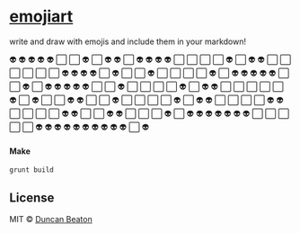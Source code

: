 # [emojiart](http://dunckr.github.io/emojiart)

write and draw with emojis and include them in your markdown!

:alien:     :alien:     :alien:     :alien:     :alien:     :white_large_square:    :white_large_square:    :alien:     :white_large_square:    :alien:     :alien:     :white_large_square:    :alien:     :alien:     :alien:     :alien:     :white_large_square:    :white_large_square:    :white_large_square:    :white_large_square:    :alien:     :white_large_square:    :alien:
:alien:     :white_large_square:    :white_large_square:    :white_large_square:    :white_large_square:    :white_large_square:    :white_large_square:    :alien:     :alien:     :alien:     :alien:     :white_large_square:    :alien:     :white_large_square:    :white_large_square:    :alien:     :white_large_square:    :white_large_square:    :white_large_square:    :white_large_square:    :alien:     :white_large_square:    :alien:
:alien:     :alien:     :alien:     :alien:     :white_large_square:    :white_large_square:    :alien:     :white_large_square:    :alien:     :alien:     :alien:     :alien:     :alien:     :white_large_square:    :white_large_square:    :alien:     :white_large_square:    :white_large_square:    :white_large_square:    :white_large_square:    :alien:     :white_large_square:    :alien:
:alien:     :white_large_square:    :white_large_square:    :white_large_square:    :white_large_square:    :white_large_square:    :alien:     :white_large_square:    :alien:     :white_large_square:    :white_large_square:    :alien:     :alien:     :white_large_square:    :white_large_square:    :alien:     :white_large_square:    :white_large_square:    :white_large_square:    :white_large_square:    :alien:     :white_large_square:    :alien:
:alien:     :white_large_square:    :white_large_square:    :white_large_square:    :white_large_square:    :alien:     :alien:     :white_large_square:    :white_large_square:    :white_large_square:    :white_large_square:    :alien:     :alien:     :white_large_square:    :white_large_square:    :alien:     :alien:     :white_large_square:    :white_large_square:    :white_large_square:    :alien:     :white_large_square:    :alien:
:alien:     :alien:     :alien:     :alien:     :alien:     :alien:     :white_large_square:    :white_large_square:    :white_large_square:    :white_large_square:    :white_large_square:    :alien:     :alien:     :alien:     :alien:     :alien:     :alien:     :alien:     :alien:     :alien:     :alien:     :white_large_square:    :alien:

#### Make

`grunt build`

## License

MIT © [Duncan Beaton](http://dunckr.com)
